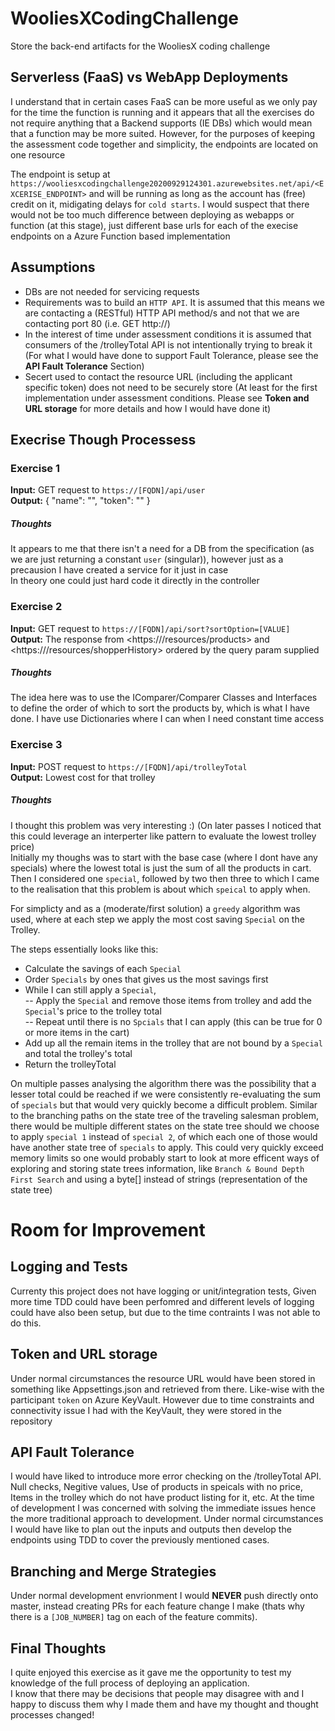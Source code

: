 # WooliesXCodingChallenge
Store the back-end artifacts for the WooliesX coding challenge

## Serverless (FaaS) vs WebApp Deployments
I understand that in certain cases FaaS can be more useful as we only pay for the time the function is running and it appears that all the exercises do not require anything that a Backend supports (IE DBs) which would mean that a function may be more suited. However, for the purposes of keeping the assessment code together and simplicity, the endpoints are located on one resource

The endpoint is setup at `https://wooliesxcodingchallenge20200929124301.azurewebsites.net/api/<EXCERISE_ENDPOINT>` and will be running as long as the account has (free) credit on it, midigating delays for `cold starts`. I would suspect that there would not be too much difference between deploying as webapps or function (at this stage), just different base urls for each of the execise endpoints on a Azure Function based implementation

## Assumptions
- DBs are not needed for servicing requests
- Requirements was to build an `HTTP API`. It is assumed that this means we are contacting a (RESTful) HTTP API method/s and not that we are contacting port 80 (i.e. GET http://)
- In the interest of time under assessment conditions it is assumed that consumers of the /trolleyTotal API is not intentionally trying to break it (For what I would have done to support Fault Tolerance, please see the **API Fault Tolerance** Section)
- Secert used to contact the resource URL (including the applicant specific token) does not need to be securely store (At least for the first implementation under assessment conditions. Please see **Token and URL storage** for more details and how I would have done it)

## Execrise Though Processess
### Exercise 1
**Input:** GET request to `https://[FQDN]/api/user`\
**Output:** { "name": "<NAME>", "token": "<TOKEN>" }

##### Thoughts
It appears to me that there isn't a need for a DB from the specification (as we are just returning a constant `user` (singular)), however just as a precausion I have created a service for it just in case\
In theory one could just hard code it directly in the controller

### Exercise 2
**Input:** GET request to `https://[FQDN]/api/sort?sortOption=[VALUE]`\
**Output:** The response from <https://<FQDN>/resources/products> and <https://<FQDN>/resources/shopperHistory> ordered by the query param supplied
  
##### Thoughts
The idea here was to use the IComparer/Comparer Classes and Interfaces to define the order of which to sort the products by, which is what I have done.
I have use Dictionaries where I can when I need constant time access

### Exercise 3
**Input:** POST request to `https://[FQDN]/api/trolleyTotal`\
**Output:** Lowest cost for that trolley
  
##### Thoughts
I thought this problem was very interesting :) (On later passes I noticed that this could leverage an interperter like pattern to evaluate the lowest trolley price)\
Initially my thoughs was to start with the base case (where I dont have any specials) where the lowest total is just the sum of all the products in cart. Then I considered one `special`, followed by two then three to which I came to the realisation that this problem is about which `speical` to apply when.

For simplicty and as a (moderate/first solution) a `greedy` algorithm was used, where at each step we apply the most cost saving `Special` on the Trolley. 

The steps essentially looks like this:
- Calculate the savings of each `Special`
- Order `Specials` by ones that gives us the most savings first
- While I can still apply a `Special`, \
-- Apply the `Special` and remove those items from trolley and add the `Special`'s price to the trolley total\
-- Repeat until there is no `Spcials` that I can apply (this can be true for 0 or more items in the cart)
- Add up all the remain items in the trolley that are not bound by a `Special` and total the trolley's total
- Return the trolleyTotal

On multiple passes analysing the algorithm there was the possibility that a lesser total could be reached if we were consistently re-evaluating the sum of `specials` but that would very quickly become a difficult problem. Similar to the branching paths on the state tree of the traveling salesman problem, there would be multiple different states on the state tree should we choose to apply `special 1` instead of `special 2`, of which each one of those would have another state tree of `specials` to apply. This could very quickly exceed memory limits so one would probably start to look at more efficent ways of exploring and storing state trees information, like `Branch & Bound Depth First Search` and using a byte[] instead of strings (representation of the state tree)

# Room for Improvement
## Logging and Tests
Currenty this project does not have logging or unit/integration tests, Given more time TDD could have been perfomred and different levels of logging could have also been setup, but due to the time contraints I was not able to do this.

## Token and URL storage
Under normal circumstances the resource URL would have been stored in something like Appsettings.json and retrieved from there. Like-wise with the participant `token` on Azure KeyVault. However due to time constraints and connectivity issue I had with the KeyVault, they were stored in the repository

## API Fault Tolerance
I would have liked to introduce more error checking on the /trolleyTotal API. Null checks, Negitive values, Use of products in speicals with no price, Items in the trolley which do not have product listing for it, etc. At the time of development I was concerned with solving the immediate issues hence the more traditional approach to development. Under normal circumstances I would have like to plan out the inputs and outputs then develop the endpoints using TDD to cover the previously mentioned cases.

## Branching and Merge Strategies
Under normal development envrionment I would **NEVER** push directly onto master, instead creating PRs for each feature change I make (thats why there is a `[JOB_NUMBER]` tag on each of the feature commits).

## Final Thoughts
I quite enjoyed this exercise as it gave me the opportunity to test my knowledge of the full process of deploying an application.\
I know that there may be decisions that people may disagree with and I happy to discuss them why I made them and have my thought and thought processes changed!

